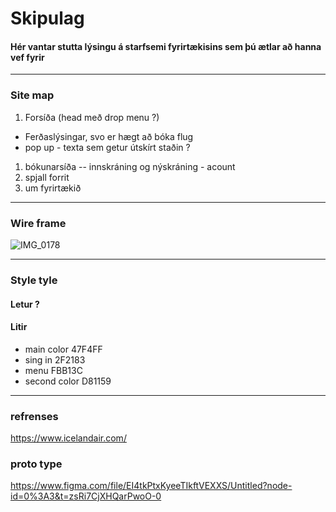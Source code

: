 # Skipulag

#### Hér vantar stutta lýsingu á starfsemi fyrirtækisins sem þú ætlar að hanna vef fyrir

---

### Site map

1. Forsíða (head með drop menu ?)
  * Ferðaslýsingar, svo er hægt að bóka flug
  * pop up -  texta sem getur útskírt staðin ?
1. bókunarsíða -- innskráning og nýskráning - acount
1. spjall forrit
1. um fyrirtækið

---

### Wire frame

![IMG_0178](https://user-images.githubusercontent.com/116312220/211791824-b125eed5-15de-4ec6-a50a-1ff9b206729f.png)

--- 

### Style tyle

#### Letur ?

#### Litir

* main color 47F4FF
* sing in 2F2183
* menu FBB13C
* second color D81159

---

### refrenses

https://www.icelandair.com/
### proto type
https://www.figma.com/file/EI4tkPtxKyeeTIkftVEXXS/Untitled?node-id=0%3A3&t=zsRi7CjXHQarPwoO-0
